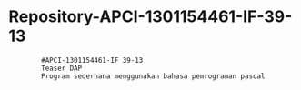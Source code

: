 # Repository-APCI-1301154461-IF-39-13
            #APCI-1301154461-IF 39-13
            Teaser DAP
            Program sederhana menggunakan bahasa pemrograman pascal
            
